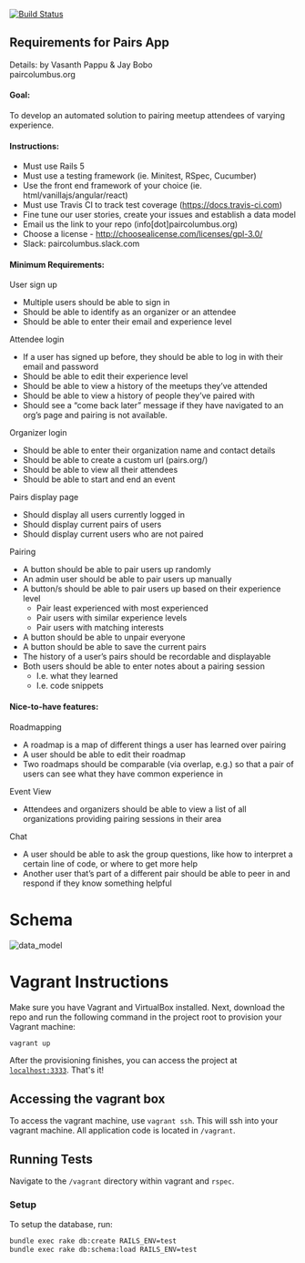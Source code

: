 [![Build Status](https://travis-ci.org/paircolumbus/pairs2.svg?branch=master)](https://travis-ci.org/paircolumbus/pairs2)

## Requirements for Pairs App

Details:
by Vasanth Pappu & Jay Bobo  
paircolumbus.org

#### Goal:
To develop an automated solution to pairing meetup attendees of varying experience.

#### Instructions:
* Must use Rails 5
* Must use a testing framework (ie. Minitest, RSpec, Cucumber)
* Use the front end framework of your choice (ie. html/vanillajs/angular/react)
* Must use Travis CI to track test coverage (https://docs.travis-ci.com)
* Fine tune our user stories, create your issues and establish a data model 
* Email us the link to your repo (info[dot]paircolumbus.org)
* Choose a license - http://choosealicense.com/licenses/gpl-3.0/
* Slack: paircolumbus.slack.com


#### Minimum Requirements:
User sign up
* Multiple users should be able to sign in
* Should be able to identify as an organizer or an attendee
* Should be able to enter their email and experience level

Attendee login
* If a user has signed up before, they should be able to log in with their email and password
* Should be able to edit their experience level
* Should be able to view a history of the meetups they’ve attended
* Should be able to view a history of people they’ve paired with
* Should see a “come back later” message if they have navigated to an org’s page and pairing is not available.


Organizer login
* Should be able to enter their organization name and contact details
* Should be able to create a custom url (pairs.org/<custom-org>)
* Should be able to view all their attendees
* Should be able to start and end an event


Pairs display page
* Should display all users currently logged in
* Should display current pairs of users
* Should display current users who are not paired


Pairing
* A button should be able to pair users up randomly
* An admin user should be able to pair users up manually
* A button/s should be able to pair users up based on their experience level
   * Pair least experienced with most experienced
   * Pair users with similar experience levels
   * Pair users with matching interests
* A button should be able to unpair everyone
* A button should be able to save the current pairs
* The history of a user’s pairs should be recordable and displayable
* Both users should be able to enter notes about a pairing session
   * I.e. what they learned
   * I.e. code snippets


#### Nice-to-have features:
Roadmapping
* A roadmap is a map of different things a user has learned over pairing
* A user should be able to edit their roadmap
* Two roadmaps should be comparable (via overlap, e.g.) so that a pair of users can see what they have common experience in


Event View
* Attendees and organizers should be able to view a list of all organizations providing pairing sessions in their area


Chat
* A user should be able to ask the group questions, like how to interpret a certain line of code, or where to get more help
* Another user that’s part of a different pair should be able to peer in and respond if they know something helpful


# Schema
![data_model](https://cloud.githubusercontent.com/assets/15950650/17644632/d8985f3c-6159-11e6-9906-22379f5edd26.png)

# Vagrant Instructions

Make sure you have Vagrant and VirtualBox installed. Next, download the repo and run the following command in the project root to provision your Vagrant machine:

```bash
vagrant up
```

After the provisioning finishes, you can access the project at [`localhost:3333`](http://localhost:3333). That's it!

## Accessing the vagrant box

To access the vagrant machine, use `vagrant ssh`. This will ssh into your
vagrant machine. All application code is located in `/vagrant`.

## Running Tests

Navigate to the `/vagrant` directory within vagrant and `rspec`.

### Setup

To setup the database, run:

```bash
bundle exec rake db:create RAILS_ENV=test
bundle exec rake db:schema:load RAILS_ENV=test
```

